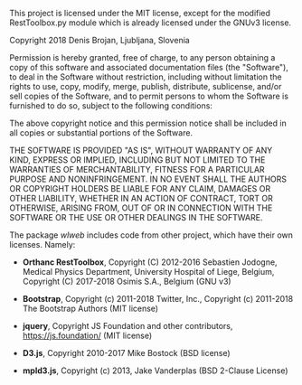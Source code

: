 This project is licensed under the MIT license, except for the modified RestToolbox.py module which is already licensed under the GNUv3 license.

Copyright 2018 Denis Brojan, Ljubljana, Slovenia

Permission is hereby granted, free of charge, to any person obtaining a copy of this software and associated documentation files (the "Software"), to deal in the Software without restriction, including without limitation the rights to use, copy, modify, merge, publish, distribute, sublicense, and/or sell copies of the Software, and to permit persons to whom the Software is furnished to do so, subject to the following conditions:

The above copyright notice and this permission notice shall be included in all copies or substantial portions of the Software.

THE SOFTWARE IS PROVIDED "AS IS", WITHOUT WARRANTY OF ANY KIND, EXPRESS OR IMPLIED, INCLUDING BUT NOT LIMITED TO THE WARRANTIES OF MERCHANTABILITY, FITNESS FOR A PARTICULAR PURPOSE AND NONINFRINGEMENT. IN NO EVENT SHALL THE AUTHORS OR COPYRIGHT HOLDERS BE LIABLE FOR ANY CLAIM, DAMAGES OR OTHER LIABILITY, WHETHER IN AN ACTION OF CONTRACT, TORT OR OTHERWISE, ARISING FROM, OUT OF OR IN CONNECTION WITH THE SOFTWARE OR THE USE OR OTHER DEALINGS IN THE SOFTWARE.


The package *wlweb* includes code from other project, which have their own licenses. Namely:

* **Orthanc RestToolbox**,  Copyright (C) 2012-2016 Sebastien Jodogne, Medical Physics	Department, University Hospital of Liege, Belgium,	Copyright (C) 2017-2018 Osimis S.A., Belgium (GNU v3)

* **Bootstrap**, Copyright (c) 2011-2018 Twitter, Inc.,	Copyright (c) 2011-2018 The Bootstrap Authors (MIT license)

* **jquery**, Copyright JS Foundation and other contributors, https://js.foundation/ (MIT license)

* **D3.js**, Copyright 2010-2017 Mike Bostock (BSD license)

* **mpld3.js**, Copyright (c) 2013, Jake Vanderplas (BSD 2-Clause License)

